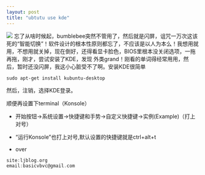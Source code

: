 ```yaml
---
layout: post
title: "ubtutu use kde"
---
```

![](https://lh4.googleusercontent.com/-Q1CapE6IwQ8/UWGQwys06tI/AAAAAAAAAPk/Sm0V5BT5Fu4/s630/asa.jpg)
忘了从啥时候起，bumblebee突然不管用了，然后就是闪屏，诅咒一万次这该死的“智能切换”！软件设计的根本性原则都忘了，不应该是以人为本么！我想用就用，不想用就关掉，现在倒好，还得看显卡脸色，BIOS里根本没关闭选项，一拖再拖，刚才，尝试安装了KDE，发现 外类grand！刚看的单词得经常用用，然后，暂时还没闪屏，我这小心脏受不了啊。安装KDE很简单

	sudo apt-get install kubuntu-desktop   

然后，注销，选择KDE登录。


顺便再设置下terminal（Konsole）

*   开始按钮->系统设置->快捷键和手势->自定义快捷键->实例(Example)（打上对号）

*  “运行Konsole”也打上对号,默认设置的快捷键就是ctrl+alt+t

*  over









````c
site:ljblog.org
email:basicvbvc@gmail.com
````
